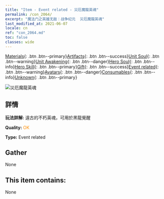```yaml
---
title: "Item - Event related - 災厄魔龍英魂"
permalink: /con_2064/
excerpt: "魔法门之英雄无敌：战争纪元  災厄魔龍英魂"
last_modified_at: 2021-06-07
locale: cn
ref: "con_2064.md"
toc: false
classes: wide
---
```

 [Materials](/ItemsCN/){: .btn .btn--primary}[Artifacts](/ItemsCN/Artifacts/){: .btn .btn--success}[Unit Soul](/ItemsCN/UnitSoul/){: .btn .btn--warning}[Unit Awakening](/ItemsCN/UnitAwakening/){: .btn .btn--danger}[Hero Soul](/ItemsCN/HeroSoul/){: .btn .btn--info}[Hero Skill](/ItemsCN/HeroSkill/){: .btn .btn--primary}[Gift](/ItemsCN/Gift/){: .btn .btn--success}[Event related](/ItemsCN/Events/){: .btn .btn--warning}[Avatars](/ItemsCN/Avatars/){: .btn .btn--danger}[Consumables](/ItemsCN/Consumables/){: .btn .btn--info}[Unknown](/ItemsCN/Unknown/){: .btn .btn--primary}

 ![災厄魔龍英魂](/images/t/juexing_707.png)

## 詳情
 **玩法詳解:** 遠古的不朽英魂，可用於黑龍覺醒

 **Quality:** <span style="color: #FF8C00">OK</span>

 **Type:** Event related

## Gather

  None

## This item contains:

  None

